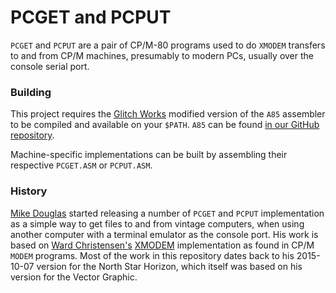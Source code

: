 # PCGET and PCPUT

`PCGET` and `PCPUT` are a pair of CP/M-80 programs used to do `XMODEM` transfers to and from CP/M machines, presumably to modern PCs, usually over the console serial port.

### Building

This project requires the [Glitch Works](http://www.glitchwrks.com/) modified version of the `A85` assembler to be compiled and available on your `$PATH`. `A85` can be found [in our GitHub repository](https://github.com/glitchwrks/a85/).

Machine-specific implementations can be built by assembling their respective `PCGET.ASM` or `PCPUT.ASM`.

### History

[Mike Douglas](http://deramp.com/) started releasing a number of `PCGET` and `PCPUT` implementation as a simple way to get files to and from vintage computers, when using another computer with a terminal emulator as the console port. His work is based on [Ward Christensen's](https://en.wikipedia.org/wiki/Ward_Christensen) [XMODEM](https://en.wikipedia.org/wiki/XMODEM) implementation as found in CP/M `MODEM` programs. Most of the work in this repository dates back to his 2015-10-07 version for the North Star Horizon, which itself was based on his version for the Vector Graphic.